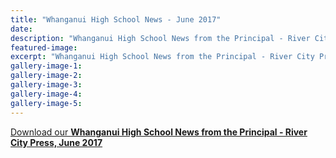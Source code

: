 ```yaml
---
title: "Whanganui High School News - June 2017"
date: 
description: "Whanganui High School News from the Principal - River City Press, June 2017"
featured-image: 
excerpt: "Whanganui High School News from the Principal - River City Press, June 2017"
gallery-image-1: 
gallery-image-2: 
gallery-image-3: 
gallery-image-4: 
gallery-image-5: 
---
```


<p><a href="http://c1940652.r52.cf0.rackcdn.com/59541da4b8d39a317d000004/RCP-Newsletter-June-2017.pdf">Download our </a><strong><a href="http://c1940652.r52.cf0.rackcdn.com/59541da4b8d39a317d000004/RCP-Newsletter-June-2017.pdf">Whanganui High School News from the Principal - River City Press, June 2017</a></strong></p>

